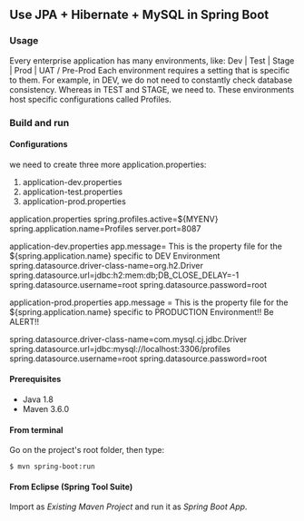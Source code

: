 ## Use JPA + Hibernate + MySQL in Spring Boot


### Usage

Every enterprise application has many environments, like:
Dev | Test | Stage | Prod | UAT / Pre-Prod
Each environment requires a setting that is specific to them. For example, in DEV, we do not need to constantly check database consistency. Whereas in TEST and STAGE, we need to. These environments host specific configurations called Profiles.


### Build and run

#### Configurations

we need to create three   more application.properties:
1.	 application-dev.properties 
2.	 application-test.properties 
3.	 application-prod.properties 

application.properties
spring.profiles.active=${MYENV}
spring.application.name=Profiles
server.port=8087

application-dev.properties
app.message= This is the property file for the ${spring.application.name} specific to DEV Environment
spring.datasource.driver-class-name=org.h2.Driver
spring.datasource.url=jdbc:h2:mem:db;DB_CLOSE_DELAY=-1
spring.datasource.username=root
spring.datasource.password=root

application-prod.properties
app.message = This is the property file for the ${spring.application.name} specific to PRODUCTION Environment!! Be ALERT!! 

spring.datasource.driver-class-name=com.mysql.cj.jdbc.Driver
spring.datasource.url=jdbc:mysql://localhost:3306/profiles
spring.datasource.username=root
spring.datasource.password=root


#### Prerequisites

- Java 1.8
- Maven 3.6.0

#### From terminal

Go on the project's root folder, then type:

    $ mvn spring-boot:run

#### From Eclipse (Spring Tool Suite)

Import as *Existing Maven Project* and run it as *Spring Boot App*.
